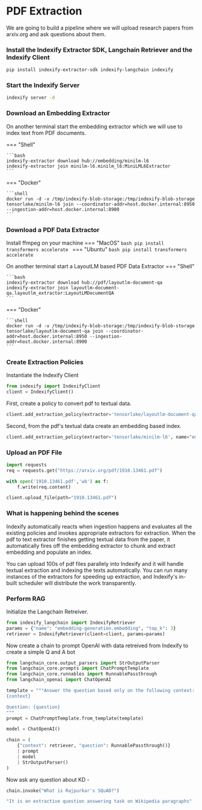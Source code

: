 # PDF Extraction

We are going to build a pipeline where we will upload research papers from arxiv.org and ask questions about them.

### Install the Indexify Extractor SDK, Langchain Retriever and the Indexify Client
```bash
pip install indexify-extractor-sdk indexify-langchain indexify
```

### Start the Indexify Server
```bash
indexify server -d
```

### Download an Embedding Extractor
On another terminal start the embedding extractor which we will use to index text from PDF documents.

=== "Shell"

    ```bash
    indexify-extractor download hub://embedding/minilm-l6
    indexify-extractor join minilm-l6.minilm_l6:MiniLML6Extractor
    ```
  
=== "Docker"

    ```shell
    docker run -d -v /tmp/indexify-blob-storage:/tmp/indexify-blob-storage tensorlake/minilm-l6 join --coordinator-addr=host.docker.internal:8950 --ingestion-addr=host.docker.internal:8900
    ```

### Download a PDF Data Extractor
Install ffmpeg on your machine 
=== "MacOS"
    ```bash
    pip install transformers accelerate
    ```
=== "Ubuntu"
    ```bash
    pip install transformers accelerate
    ```

On another terminal start a LayoutLM based PDF Data Extractor
=== "Shell"

    ```bash
    indexify-extractor download hub://pdf/layoutlm-document-qa
    indexify-extractor join layoutlm-document-qa.layoutlm_extractor:LayoutLMDocumentQA
    ```
=== "Docker"

    ```shell
    docker run -d -v /tmp/indexify-blob-storage:/tmp/indexify-blob-storage tensorlake/layoutlm-document-qa join --coordinator-addr=host.docker.internal:8950 --ingestion-addr=host.docker.internal:8900
    ```


### Create Extraction Policies
Instantiate the Indexify Client 
```python
from indexify import IndexifyClient
client = IndexifyClient()
```

First, create a policy to convert pdf to textual data.
```python
client.add_extraction_policy(extractor='tensorlake/layoutlm-document-qa', name="pdf-conversion")
```

Second, from the pdf's textual data create an embedding based index.
```python
client.add_extraction_policy(extractor='tensorlake/minilm-l6', name="embedding-generation", content_source="pdf-conversion")
```

### Upload an PDF File
```python
import requests
req = requests.get("https://arxiv.org/pdf/1910.13461.pdf")

with open('1910.13461.pdf','wb') as f:
    f.write(req.content)
```

```python
client.upload_file(path="1910.13461.pdf")
```

### What is happening behind the scenes
Indexify automatically reacts when ingestion happens and evaluates all the existing policies and invokes appropriate extractors for extraction. When the pdf to text extractor finishes getting textual data from the paper, it automatically fires off the embedding extractor to chunk and extract embedding and populate an index. 

You can upload 100s of pdf files parallely into Indexify and it will handle textual extraction and indexing the texts automatically. You can run many instances of the extractors for speeding up extraction, and Indexify's in-built scheduler will distribute the work transparently. 

### Perform RAG

Initialize the Langchain Retreiver.
```python
from indexify_langchain import IndexifyRetriever
params = {"name": "embedding-generation.embedding", "top_k": 3}
retriever = IndexifyRetriever(client=client, params=params)
```

Now create a chain to prompt OpenAI with data retreived from Indexify to create a simple Q and A bot
```python
from langchain_core.output_parsers import StrOutputParser
from langchain_core.prompts import ChatPromptTemplate
from langchain_core.runnables import RunnablePassthrough
from langchain_openai import ChatOpenAI
```

```python
template = """Answer the question based only on the following context:
{context}

Question: {question}
"""
prompt = ChatPromptTemplate.from_template(template)

model = ChatOpenAI()

chain = (
    {"context": retriever, "question": RunnablePassthrough()}
    | prompt
    | model
    | StrOutputParser()
)
```
Now ask any question about KD -
```python
chain.invoke("What is Rajpurkar's SQuAD?")
```

```bash
"It is an extractive question answering task on Wikipedia paragraphs"
```